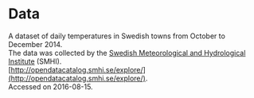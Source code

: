 # Data
A dataset of daily temperatures in Swedish towns from October to December 2014. \
The data was collected by the [Swedish Meteorological and Hydrological Institute](https://www.smhi.se/) (SMHI). \
[http://opendatacatalog.smhi.se/explore/](http://opendatacatalog.smhi.se/explore/). \
 Accessed on 2016-08-15.